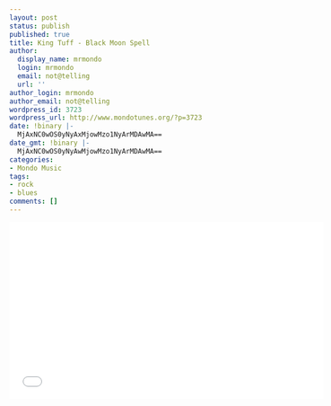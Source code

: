 ```yaml
---
layout: post
status: publish
published: true
title: King Tuff - Black Moon Spell
author:
  display_name: mrmondo
  login: mrmondo
  email: not@telling
  url: ''
author_login: mrmondo
author_email: not@telling
wordpress_id: 3723
wordpress_url: http://www.mondotunes.org/?p=3723
date: !binary |-
  MjAxNC0wOS0yNyAxMjowMzo1NyArMDAwMA==
date_gmt: !binary |-
  MjAxNC0wOS0yNyAwMjowMzo1NyArMDAwMA==
categories:
- Mondo Music
tags:
- rock
- blues
comments: []
---
```

<iframe width="560" height="315" src="//www.youtube.com/embed/oAnuRn8WnMs" frameborder="0"> </iframe>
